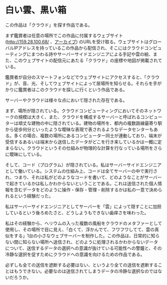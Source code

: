 # 白い雲、黒い箱
この作品は「クラウド」を探す作品である。

まず鑑賞者は任意の場所でこの作品に付属するウェブサイト (http://159.28.100.68/ 、[アーカイブ](./159.28.100.68_archive.html)) のURLを受け取る。ウェブサイトはグローバルIPアドレスを持っているこの作品から配信され、そこにはクラウドコンピューティングにまつわる詩やサーバーサイドエンジニアによる手記や雲の絵、また、このウェブサイトの配信元にあたる「クラウド」の座標や地図が掲載されている。

鑑賞者が自分のスマートフォンなどでウェブサイトにアクセスすると、「クラウド」が、音、光、そしてウェブサイトによって居場所を知らせる。それらを手がかりに鑑賞者はこのクラウドを探しに行くという作品である。

サーバーやクラウドは様々な点において隠された存在である。

まず、場所が隠されている。クラウドコンピューティングにおいてそのネットワークの規模は大きく、また、クラウドを構成するサーバーと呼ばれるコンピューターは頑丈な建物の中に隠されている。建物の場所を、都内の複数路線最寄り駅から徒歩何分といったような曖昧な表現で表されるようなデータセンターもある。多くの場合、複数の場所にあるコンピューター同士が連動しており、端末が受信するあるいは端末から送信したデータがどこを行き来しているかは一概に定まらない。クラウドというその仕組みが物理的な計算を行なっている場所をさらに曖昧にしている。

そして、コード（プログラム）が隠されている。私はサーバーサイドエンジニアとして働いている。システムの仕組み上、コードは全てサーバーの中で実行され、つまり、それは私がどのようなコードを書いて、どのようなことがサーバーで起きているかは私しかわからないということである。これは送信された個人情報を含むデータをどのように操作・保存・管理・削除するかは私の一意で決められるという経験だった。

私はサーバーサイドエンジニアとしてサーバーを「雲」によって隠すことに加担しているという後ろめたさと、どうしようもできない歯痒さを味わった。

私はその経験から、ヘリウムの入った複数の風船をクラウドのメタファーとして使用し、その場所で目に見え、「白くて、浮かんでて、フワフワしてて、雲の真似をする」1台の小さなウェブサーバーを制作した。この作品は、日常的に知らない間に知らない場所へ送信され、どのように処理されるかわからないデータについて、送信するデータの選択への意識が抜けている可能性への警鐘と、その冷静な選択を促すためにクラウドへの意識を向けるための作品である。

必ずしも全ての送信を遮断する必要はない、というより全ての送信を遮断することはもうできない。必要なのは送信されてしまうデータの冷静な選択なのではないだろうか。